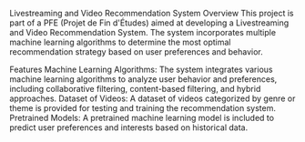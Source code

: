Livestreaming and Video Recommendation System
Overview
This project is part of a PFE (Projet de Fin d'Études) aimed at developing a Livestreaming and Video Recommendation System. The system incorporates multiple machine learning algorithms to determine the most optimal recommendation strategy based on user preferences and behavior.

Features
Machine Learning Algorithms: The system integrates various machine learning algorithms to analyze user behavior and preferences, including collaborative filtering, content-based filtering, and hybrid approaches.
Dataset of Videos: A dataset of videos categorized by genre or theme is provided for testing and training the recommendation system.
Pretrained Models: A pretrained machine learning model is included to predict user preferences and interests based on historical data.
